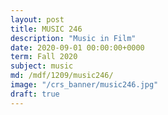 ```yaml
---
layout: post
title: MUSIC 246
description: "Music in Film"
date: 2020-09-01 00:00:00+0000
term: Fall 2020
subject: music
md: /mdf/1209/music246/
image: "/crs_banner/music246.jpg"
draft: true
---
```

